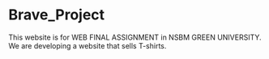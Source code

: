 # Brave_Project
This website is for WEB FINAL ASSIGNMENT in NSBM GREEN UNIVERSITY.  We are developing a website that sells T-shirts. 
